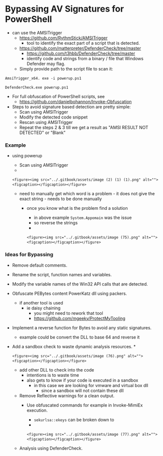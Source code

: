 # Bypassing AV Signatures for PowerShell

* can use the AMSlTrigger
  * https://github.com/RythmStick/AMSITrigger
    * tool to identify the exact part of a script that is detected.
  * https://github.com/matterpreter/DefenderCheck/tree/master
    * https://github.com/t3hbb/DefenderCheck/tree/master
    * identify code and strings from a binary / file that Windows Defender may flag.
  * Simply provide path to the script file to scan it:

```
AmsiTrigger_x64. exe -i powerup.ps1
```

```
DefenderCheck.exe powerup.ps1
```

* For full obfuscation of PowerShell scripts, see
  * https://github.com/danielbohannon/Invoke-Obfuscation
* Steps to avoid signature based detection are pretty simple:
  * Scan using AMSlTrigger
  * Modify the detected code snippet
  * Rescan using AMSlTrigger
  * Repeat the steps 2 & 3 till we get a result as "AMSI RESULT NOT DETECTED" or "Blank"



### Example

* using powerup
  * Scan using AMSlTrigger
  *

      <figure><img src="../.gitbook/assets/image (2) (1) (1).png" alt=""><figcaption></figcaption></figure>


  * need to manually get which word is a problem - it does not give the exact string - needs to be done manually
    * once you know what is the problem find a solution
      * in above example `System.Appomain` was the issue
      * so reverse the strings
      *

          <figure><img src="../.gitbook/assets/image (75).png" alt=""><figcaption></figcaption></figure>





### Ideas for Bypassing

* Remove default comments.
* Rename the script, function names and variables.
* Modify the variable names of the Win32 API calls that are detected.
* Obfuscate PEBytes content PowerKatz dll using packers.
  * if another tool is used
    * ie daisy chaining
      * you might need to rework that tool
      * https://github.com/mgeeky/ProtectMyTooling
* Implement a reverse function for Bytes to avoid any static signatures.
  * example could be convert the DLL to base 64 and reverse it
* Add a sandbox check to waste dynamic analysis resources.
  *

      <figure><img src="../.gitbook/assets/image (76).png" alt=""><figcaption></figcaption></figure>


  * add other DLL to check into the code
    * intentions is to waste time&#x20;
    * also gets to know if your code is executed in a sandbox&#x20;
      * in this case we are looking for vmware and virtual box dll&#x20;
        * since a sandbox will not contain these dll
  * Remove Reflective warnings for a clean output.
    * Use obfuscated commands for example in Invoke-MimiEx execution.
      * `sekurlsa::ekeys` can be broken down to
      *

          <figure><img src="../.gitbook/assets/image (77).png" alt=""><figcaption></figcaption></figure>
  * Analysis using DefenderCheck.

